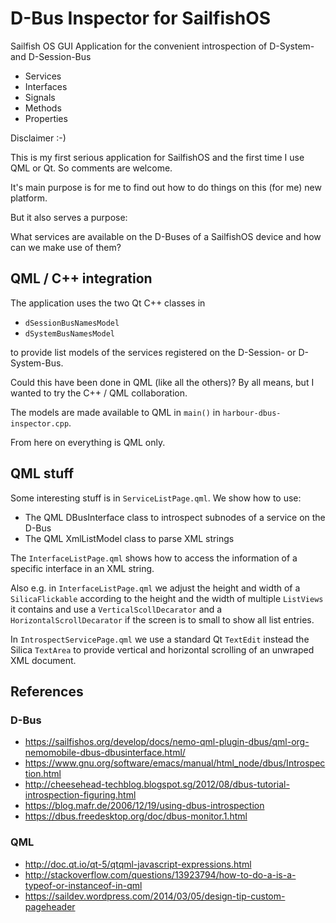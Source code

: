 D-Bus Inspector for SailfishOS
==============================
Sailfish OS GUI Application for the convenient introspection of D-System- and D-Session-Bus 
- Services
- Interfaces
- Signals
- Methods
- Properties

Disclaimer :-)

This is my first serious application for SailfishOS and the first time I use QML or Qt. 
So comments are welcome.

It's main purpose is for me to find out how to do things on this (for me) new platform.

But it also serves a purpose:

What services are available on the D-Buses of a SailfishOS device and how can we make use of them?

QML / C++ integration
---------------------
The application uses the two Qt C++ classes in
- `dSessionBusNamesModel`
- `dSystemBusNamesModel`

to provide list models of the services registered on the D-Session- or D-System-Bus.

Could this have been done in QML (like all the others)? By all means, but I wanted to try the C++ / QML collaboration.

The models are made available to QML in `main()` in `harbour-dbus-inspector.cpp`.

From here on everything is QML only.

QML stuff
---------
Some interesting stuff is in `ServiceListPage.qml`. We show how to use:
- The QML DBusInterface class to introspect subnodes of a service on the D-Bus
- The QML XmlListModel class to parse XML strings

The `InterfaceListPage.qml` shows how to access the information of a specific interface in an XML string.

Also e.g. in `InterfaceListPage.qml` we
adjust the height and width of a `SilicaFlickable` according to the height and the width of multiple `ListViews`
it contains and use a `VerticalScollDecarator` and a `HorizontalScrollDecarator` if the screen is to small
to show all list entries.

In `IntrospectServicePage.qml` we use a standard Qt `TextEdit` instead the Silica `TextArea` to provide vertical and
horizontal scrolling of an unwraped XML document.

References
----------
### D-Bus
- https://sailfishos.org/develop/docs/nemo-qml-plugin-dbus/qml-org-nemomobile-dbus-dbusinterface.html/
- https://www.gnu.org/software/emacs/manual/html_node/dbus/Introspection.html
- http://cheesehead-techblog.blogspot.sg/2012/08/dbus-tutorial-introspection-figuring.html
- https://blog.mafr.de/2006/12/19/using-dbus-introspection
- https://dbus.freedesktop.org/doc/dbus-monitor.1.html
### QML
- http://doc.qt.io/qt-5/qtqml-javascript-expressions.html
- http://stackoverflow.com/questions/13923794/how-to-do-a-is-a-typeof-or-instanceof-in-qml
- https://saildev.wordpress.com/2014/03/05/design-tip-custom-pageheader

